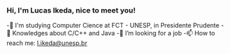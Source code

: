 ### Hi, I'm Lucas Ikeda, nice to meet you!

-🔭 I'm studying Computer Cience at FCT - UNESP, in Presidente Prudente
-🌱 Knowledges about C/C++ and Java
-🤔 I’m looking for a job
-📫 How to reach me: l.ikeda@unesp.br
